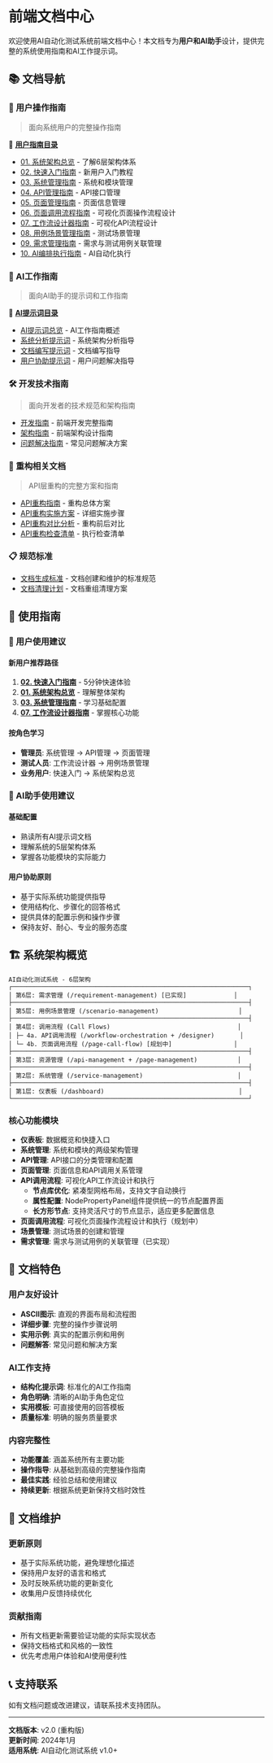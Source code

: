 # 前端文档中心

欢迎使用AI自动化测试系统前端文档中心！本文档专为**用户和AI助手**设计，提供完整的系统使用指南和AI工作提示词。

## 📚 文档导航

### 👥 用户操作指南
> 面向系统用户的完整操作指南

📁 **[用户指南目录](./user-guides/)**
- [01. 系统架构总览](./user-guides/01-system-overview.md) - 了解6层架构体系
- [02. 快速入门指南](./user-guides/02-getting-started.md) - 新用户入门教程
- [03. 系统管理指南](./user-guides/03-system-management.md) - 系统和模块管理
- [04. API管理指南](./user-guides/04-api-management.md) - API接口管理
- [05. 页面管理指南](./user-guides/05-page-management.md) - 页面信息管理
- [06. 页面调用流程指南](./user-guides/06-page-call-flow.md) - 可视化页面操作流程设计
- [07. 工作流设计器指南](./user-guides/07-workflow-designer.md) - 可视化API流程设计
- [08. 用例场景管理指南](./user-guides/08-scenario-management.md) - 测试场景管理
- [09. 需求管理指南](./user-guides/09-requirement-management.md) - 需求与测试用例关联管理
- [10. AI编排执行指南](./user-guides/10-ai-orchestration-and-execution.md) - AI自动化执行

### 🤖 AI工作指南
> 面向AI助手的提示词和工作指南

📁 **[AI提示词目录](./ai-prompts/)**
- [AI提示词总览](./ai-prompts/README.md) - AI工作指南概述
- [系统分析提示词](./ai-prompts/system-analysis.md) - 系统架构分析指导
- [文档编写提示词](./ai-prompts/documentation.md) - 文档编写指导
- [用户协助提示词](./ai-prompts/user-assistance.md) - 用户问题解决指导

### 🛠️ 开发技术指南
> 面向开发者的技术规范和架构指南

- [开发指南](./DEVELOPMENT_GUIDE.md) - 前端开发完整指南
- [架构指南](./ARCHITECTURE_GUIDE.md) - 前端架构设计指南
- [问题解决指南](./TROUBLESHOOTING.md) - 常见问题解决方案

### 🔄 重构相关文档
> API层重构的完整方案和指南

- [API重构指南](./API_REFACTORING_GUIDE.md) - 重构总体方案
- [API重构实施方案](./API_REFACTORING_IMPLEMENTATION.md) - 详细实施步骤
- [API重构对比分析](./API_REFACTORING_COMPARISON.md) - 重构前后对比
- [API重构检查清单](./API_REFACTORING_CHECKLIST.md) - 执行检查清单

### 📋 规范标准
- [文档生成标准](./DOCUMENTATION_STANDARDS.md) - 文档创建和维护的标准规范
- [文档清理计划](./DOCUMENT_CLEANUP_PLAN.md) - 文档重组清理方案

## 🎯 使用指南

### 👤 用户使用建议

#### 新用户推荐路径
1. **[02. 快速入门指南](./user-guides/02-getting-started.md)** - 5分钟快速体验
2. **[01. 系统架构总览](./user-guides/01-system-overview.md)** - 理解整体架构
3. **[03. 系统管理指南](./user-guides/03-system-management.md)** - 学习基础配置
4. **[07. 工作流设计器指南](./user-guides/07-workflow-designer.md)** - 掌握核心功能

#### 按角色学习
- **管理员**: 系统管理 → API管理 → 页面管理
- **测试人员**: 工作流设计器 → 用例场景管理
- **业务用户**: 快速入门 → 系统架构总览

### 🤖 AI助手使用建议

#### 基础配置
- 熟读所有AI提示词文档
- 理解系统的5层架构体系
- 掌握各功能模块的实际能力

#### 用户协助原则
- 基于实际系统功能提供指导
- 使用结构化、步骤化的回答格式
- 提供具体的配置示例和操作步骤
- 保持友好、耐心、专业的服务态度

## 🏗️ 系统架构概览

```
AI自动化测试系统 - 6层架构
┌─────────────────────────────────────────────────────────────────┐
│ 第6层: 需求管理 (/requirement-management) [已实现]             │
├─────────────────────────────────────────────────────────────────┤
│ 第5层: 用例场景管理 (/scenario-management)                      │
├─────────────────────────────────────────────────────────────────┤
│ 第4层: 调用流程 (Call Flows)                                   │
│ ├─ 4a. API调用流程 (/workflow-orchestration + /designer)       │
│ └─ 4b. 页面调用流程 (/page-call-flow) [规划中]                 │
├─────────────────────────────────────────────────────────────────┤
│ 第3层: 资源管理 (/api-management + /page-management)           │
├─────────────────────────────────────────────────────────────────┤
│ 第2层: 系统管理 (/service-management)                          │
├─────────────────────────────────────────────────────────────────┤
│ 第1层: 仪表板 (/dashboard)                                     │
└─────────────────────────────────────────────────────────────────┘
```

### 核心功能模块
- **仪表板**: 数据概览和快捷入口
- **系统管理**: 系统和模块的两级架构管理
- **API管理**: API接口的分类管理和配置
- **页面管理**: 页面信息和API调用关系管理
- **API调用流程**: 可视化API工作流设计和执行
  - **节点库优化**: 紧凑型网格布局，支持文字自动换行
  - **属性配置**: NodePropertyPanel组件提供统一的节点配置界面
  - **长方形节点**: 支持灵活尺寸的节点显示，适应更多配置信息
- **页面调用流程**: 可视化页面操作流程设计和执行（规划中）
- **场景管理**: 测试场景的创建和管理
- **需求管理**: 需求与测试用例的关联管理（已实现）

## 📖 文档特色

### 用户友好设计
- **ASCII图示**: 直观的界面布局和流程图
- **详细步骤**: 完整的操作步骤说明
- **实用示例**: 真实的配置示例和用例
- **问题解答**: 常见问题和解决方案

### AI工作支持
- **结构化提示词**: 标准化的AI工作指南
- **角色明确**: 清晰的AI助手角色定位
- **实用模板**: 可直接使用的回答模板
- **质量标准**: 明确的服务质量要求

### 内容完整性
- **功能覆盖**: 涵盖系统所有主要功能
- **操作指导**: 从基础到高级的完整操作指南
- **最佳实践**: 经验总结和使用建议
- **持续更新**: 根据系统更新保持文档时效性

## 🔄 文档维护

### 更新原则
- 基于实际系统功能，避免理想化描述
- 保持用户友好的语言和格式
- 及时反映系统功能的更新变化
- 收集用户反馈持续优化

### 贡献指南
- 所有文档更新需要验证功能的实际实现状态
- 保持文档格式和风格的一致性
- 优先考虑用户体验和AI使用便利性

## 📞 支持联系

如有文档问题或改进建议，请联系技术支持团队。

---

**文档版本**: v2.0 (重构版)  
**更新时间**: 2024年1月  
**适用系统**: AI自动化测试系统 v1.0+